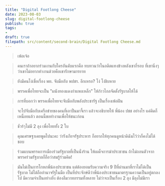 ```yaml
---
title: "Digital Footlong Cheese"
date: 2023-08-03
slug: digital-footlong-cheese
publish: true
tags:
- 
draft: true
filepath: src/content/second-brain/Digital Footlong Cheese.md
---
```


> เพ้อเจ้อ

> คนเราถ้าอยากร่วมงานกับใครอันดับแรกคือ ทบทวนว่าในอดีตแทงข้างหลังเขากี่รอบ ที่เขานิ่งๆว่าเขาไม่อยากทำงานด้วยคือเขารักษามารยาท

> ยังมีคนโง่เชื่อเรื่อง พท. จับมือกับ พปชร. อีกเหรอ? โง่ โง่ชิบหาย

> พรรคเพื่อไทยจะเป็น "ผนังทองแดงกำแพงเหล็ก" ให้ก้าวไกลจัดตั้งรัฐบาลให้ได้

> การที่บอกว่า พรรคเพื่อไทยจะจับมือกับพลังประชารัฐ เป็นเรื่องเพ้อฝัน

> จะไปจับมือกับเครือข่ายของคนที่เอาปืนมาจี้เรา แล้วจะอธิบายให้ พี่น้อง ปชช อย่างไร แค่คิดก็เหนื่อยแล้ว ตอนนี้ขอทำงานเพื่อให้ชนะก่อน

> ชัวร์ๆไม่มี 2 ลุง เพื่อไทยทั้ง 2 ใบ

> คุณเศรษฐาเคยพูดไปนะคะ ว่ารังเกียจรัฐประหาร ก็อยากให้ทุกคนดูหน้าดิฉันไว้ว่าก็คงไม่ได้ชอบ

> ร่วมแบนพรรคการเมืองร่วมรัฐบาลที่เป็นนั่งร้าน ให้เผด็จการฆ่าประชาชน ถ้าไม่ถอนตัวจากพรรคร่วมรัฐบาลก็ถือว่าสมรู้ร่วมคิด!

> มันไม่เป็นการโกหกพี่น้องประชาชน แต่ต้องยอมรับความจริง 9 ปีที่ผ่านมาที่เราไม่ได้เป็นรัฐบาล ไม่ได้ถืออำนาจรัฐในมือ เป็นที่ประจักษ์ดีว่าพี่น้องประชาชนมาตรฐานความเป็นอยู่ตกลงไป มีความจำเป็นอย่างยิ่ง ต้องลืมวาทกรรมทั้งหลาย ไม่ว่าจะเป็นเรื่อง 2 ลุง มีลุงไม่มีเรา

